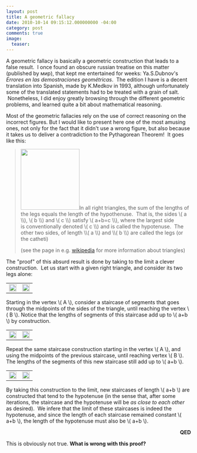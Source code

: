 ```yaml
---
layout: post
title: A geometric fallacy
date: 2010-10-14 09:15:12.000000000 -04:00
category: post
comments: true
image:
  teaser: 
---
```


A geometric fallacy is basically a geometric construction that leads to a false result.  I once found an obscure russian treatise on this matter (published by мир), that kept me entertained for weeks: Ya.S.Dubnov's *Errores en las demostraciones geométricas*.  The edition I have is a decent translation into Spanish, made by K.Medkov in 1993, although unfortunately some of the translated statements had to be treated with a grain of salt.  Nonetheless, I did enjoy greatly browsing through the different geometric problems, and learned quite a bit about mathematical reasoning.

Most of the geometric fallacies rely on the use of correct reasoning on the incorrect figures. But I would like to present here one of the most amusing ones, not only for the fact that it didn't use a wrong figure, but also because it takes us to deliver a contradiction to the Pythagorean Theorem!  It goes like this:

<blockquote>
<img class="size-full wp-image-596 alignleft" title="220px-Trigonometry_triangle" src="http://blancosilva.files.wordpress.com/2010/10/220px-trigonometry_triangle.png?w=595" alt="" width="160" height="166" />In all right triangles, the sum of the lengths of the legs equals the length of the hypothenuse.  That is, the sides \( a \\), \( b \\) and \( c \\) satisfy \( a+b=c \\), where the largest side is conventionally denoted \( c \\) and is called the hypotenuse.  The other two sides, of length \\( a \\) and \\( b \\) are called the legs (or the catheti)

(see the page in e.g. <a href="http://en.wikipedia.org/wiki/Triangle" target="_blank">wikipedia</a> for more information about triangles)
</blockquote>

The "proof" of this absurd result is done by taking to the limit a clever construction.  Let us start with a given right triangle, and consider its two legs alone:

<table style="width:100%;border-width:0;">
<tbody>
<tr>
<td style="text-align:center;width:50%;border-width:0;"><img src="http://farm5.static.flickr.com/4111/5081178557_40b8064807_o_d.jpg" alt="" width="100%" /></td>
<td style="text-align:center;width:50%;border-width:0;"><img src="http://farm5.static.flickr.com/4070/5081178429_4d25461f8c_o_d.jpg" alt="" width="100%" /></td>
</tr>
</tbody>
</table>

Starting in the vertex <span>\\( A \\)</span>, consider a staircase of segments that goes through the midpoints of the sides of the triangle, until reaching the vertex <span>\\( B \\)</span>.  Notice that the lengths of segments of this staircase add up to <span>\\( a+b \\)</span> by construction.

<table style="width:100%;border-width:0;">
<tbody>
<tr>
<td style="text-align:center;width:50%;border-width:0;"><img src="http://farm5.static.flickr.com/4049/5081772098_cb597f38dd_o_d.jpg" alt="" width="100%" /></td>
<td style="text-align:center;width:50%;border-width:0;"><img src="http://farm5.static.flickr.com/4109/5081178511_b69753aa14_o_d.jpg" alt="" width="100%" /></td>
</tr>
</tbody>
</table>

Repeat the same staircase construction starting in the vertex <span>\\( A \\)</span>, and using the midpoints of the previous staircase, until reaching vertex <span>\\( B \\)</span>.  The lengths of the segments of this new staircase still add up to <span>\\( a+b \\)</span>.

<table style="width:100%;border-width:0;">
<tbody>
<tr>
<td style="text-align:center;width:50%;border-width:0;"><img src="http://farm5.static.flickr.com/4041/5081312425_6ebb5b2376_o_d.jpg" alt="" width="100%" /></td>
<td style="text-align:center;width:50%;border-width:0;"><img src="http://farm5.static.flickr.com/4028/5081312385_61fb35a7df_o_d.jpg" alt="" width="100%" /></td>
</tr>
</tbody>
</table>

By taking this construction to the limit, new staircases of length <span>\\( a+b \\)</span> are constructed that tend to the hypotenuse (in the sense that, after some iterations, the staircase and the hypotenuse will be *as close to each other* as desired).  We infere that the limit of these staircases is indeed the hypotenuse, and since the length of each staircase remained constant <span>\\( a+b \\)</span>, the length of the hypotenuse must also be <span>\\( a+b \\)</span>.

<p style="text-align:right;"><strong>QED</strong></p>

This is obviously not true. **What is wrong with this proof?**
